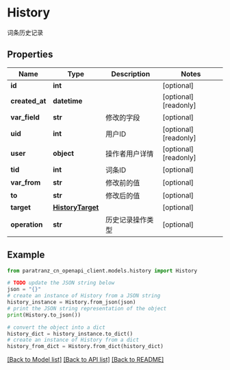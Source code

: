 # History

词条历史记录

## Properties

Name | Type | Description | Notes
------------ | ------------- | ------------- | -------------
**id** | **int** |  | [optional] 
**created_at** | **datetime** |  | [optional] [readonly] 
**var_field** | **str** | 修改的字段 | [optional] 
**uid** | **int** | 用户ID | [optional] [readonly] 
**user** | **object** | 操作者用户详情 | [optional] [readonly] 
**tid** | **int** | 词条ID | [optional] 
**var_from** | **str** | 修改前的值 | [optional] 
**to** | **str** | 修改后的值 | [optional] 
**target** | [**HistoryTarget**](HistoryTarget.md) |  | [optional] 
**operation** | **str** | 历史记录操作类型 | [optional] 

## Example

```python
from paratranz_cn_openapi_client.models.history import History

# TODO update the JSON string below
json = "{}"
# create an instance of History from a JSON string
history_instance = History.from_json(json)
# print the JSON string representation of the object
print(History.to_json())

# convert the object into a dict
history_dict = history_instance.to_dict()
# create an instance of History from a dict
history_from_dict = History.from_dict(history_dict)
```
[[Back to Model list]](../README.md#documentation-for-models) [[Back to API list]](../README.md#documentation-for-api-endpoints) [[Back to README]](../README.md)


